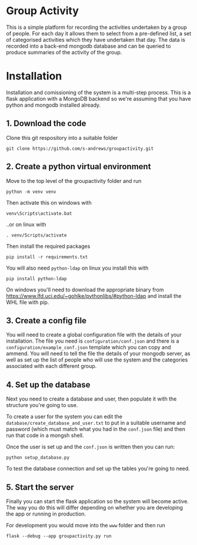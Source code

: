 # Group Activity
This is a simple platform for recording the activities undertaken by a group of people.  For each day it allows them to select from a pre-defined list, a set of categorised activities which they have undertaken that day.  The data is recorded into a back-end mongodb database and can be queried to produce summaries of the activity of the group.

# Installation
Installation and comissioning of the system is a multi-step process. This is a flask application with a MongoDB backend so we're assuming that you have python and mongodb installed already.

## 1. Download the code
Clone this git respository into a suitable folder

```git clone https://github.com/s-andrews/groupactivity.git```

## 2. Create a python virtual environment
Move to the top level of the groupactivity folder and run

```python -m venv venv```

Then activate this on windows with

```venv\Scripts\activate.bat```

..or on linux with 

```. venv/Scripts/activate```

Then install the required packages

```pip install -r requirements.txt```

You will also need ```python-ldap``` on linux you install this with

```pip install python-ldap```

On windows you'll need to download the appropriate binary from https://www.lfd.uci.edu/~gohlke/pythonlibs/#python-ldap and install the WHL file with pip.

## 3. Create a config file
You will need to create a global configuration file with the details of your installation.  The file you need is ```configuration/conf.json``` and there is a ```configuration/example_conf.json``` template which you can copy and ammend. You will need to tell the file the details of your mongodb server, as well as set up the list of people who will use the system and the categories associated with each different group.

## 4. Set up the database
Next you need to create a database and user, then populate it with the structure you're going to use.

To create a user for the system you can edit the ```database/create_database_and_user.txt``` to put in a suitable username and password (which must match what you had in the ```conf.json``` file) and then run that code in a mongsh shell.

Once the user is set up and the ```conf.json``` is written then you can run:

```python setup_database.py```

To test the database connection and set up the tables you're going to need.

## 5. Start the server
Finally you can start the flask application so the system will become active.  The way you do this will differ depending on whether you are developing the app or running in production.

For development you would move into the ```www``` folder and then run

```flask --debug --app groupactivity.py run```